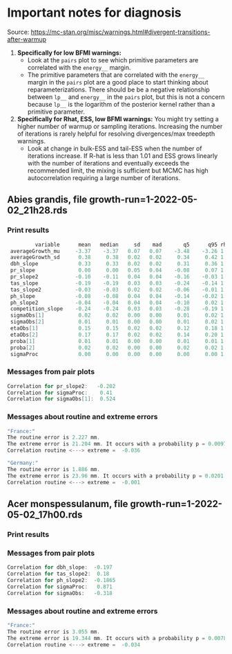 # Important notes for diagnosis

Source: https://mc-stan.org/misc/warnings.html#divergent-transitions-after-warmup

1. **Specifically for low BFMI warnings:**
	- Look at the `pairs` plot to see which primitive parameters are correlated with the `energy__` margin.
	- The primitive parameters that are correlated with the `energy__` margin in the `pairs` plot are a good place to start thinking about reparameterizations. There should be be a negative relationship between `lp__` and `energy__` in the `pairs` plot, but this is not a concern because `lp__` is the logarithm of the posterior kernel rather than a primitive parameter.
2. **Specifically for Rhat, ESS, low BFMI warnings:** You might try setting a higher number of warmup or sampling iterations. Increasing the number of iterations is rarely helpful for resolving divergences/max treedepth warnings.
	- Look at change in bulk-ESS and tail-ESS when the number of iterations increase. If R-hat is less than 1.01 and ESS grows linearly with the number of iterations and eventually exceeds the recommended limit, the mixing is sufficient but MCMC has high autocorrelation requiring a large number of iterations.



## Abies grandis, file growth-run=1-2022-05-02_21h28.rds

### Print results

```C++
         variable      mean   median     sd    mad       q5      q95 rhat ess_bulk ess_tail
 averageGrowth_mu     -3.37    -3.37   0.07   0.07    -3.48    -3.26 1.09       29      145
 averageGrowth_sd      0.38     0.38   0.02   0.02     0.34     0.42 1.00      409      971
 dbh_slope             0.33     0.33   0.02   0.02     0.31     0.36 1.01      177      361
 pr_slope              0.00     0.00   0.05   0.04    -0.08     0.07 1.08       33      201
 pr_slope2            -0.10    -0.11   0.04   0.04    -0.16    -0.03 1.44        6       28
 tas_slope            -0.19    -0.19   0.03   0.03    -0.24    -0.14 1.02      176      540
 tas_slope2           -0.03    -0.03   0.02   0.02    -0.06    -0.01 1.02      160      487
 ph_slope             -0.08    -0.08   0.04   0.04    -0.14    -0.02 1.04      126      590
 ph_slope2            -0.04    -0.04   0.04   0.04    -0.10     0.02 1.00      286      998
 competition_slope    -0.24    -0.24   0.03   0.03    -0.28    -0.19 1.01      229      826
 sigmaObs[1]           0.02     0.02   0.00   0.00     0.01     0.02 1.05       71      165
 sigmaObs[2]           0.01     0.01   0.00   0.00     0.01     0.02 1.00      383      629
 etaObs[1]             0.15     0.15   0.02   0.02     0.12     0.18 1.00     4556     1940
 etaObs[2]             0.17     0.17   0.02   0.02     0.14     0.20 1.00     4891     2420
 proba[1]              0.01     0.01   0.00   0.00     0.01     0.01 1.00     2523     2320
 proba[2]              0.02     0.02   0.00   0.00     0.02     0.02 1.00     4058     2051
 sigmaProc             0.00     0.00   0.00   0.00     0.00     0.00 1.03      139      524
```

### Messages from pair plots

```C++
Correlation for pr_slope2:   -0.202
Correlation for sigmaProc:    0.41
Correlation for sigmaObs[1]:  0.524
```

### Messages about routine and extreme errors

```C++
"France:"
The routine error is 2.227 mm.
The extreme error is 21.204 mm. It occurs with a probability p = 0.0097
Correlation routine <---> extreme =  -0.036

"Germany:"
The routine error is 1.886 mm.
The extreme error is 23.96 mm. It occurs with a probability p = 0.0201
Correlation routine <---> extreme =  -0.001
```

## Acer monspessulanum, file growth-run=1-2022-05-02_17h00.rds

### Print results



### Messages from pair plots

```C++
Correlation for dbh_slope:  -0.197
Correlation for tas_slope2:  0.18
Correlation for ph_slope2:  -0.1865
Correlation for sigmaProc:   0.871
Correlation for sigmaObs:   -0.318
```

### Messages about routine and extreme errors

```C++
"France:"
The routine error is 3.055 mm.
The extreme error is 19.344 mm. It occurs with a probability p = 0.0078
Correlation routine <---> extreme =  -0.034
```

